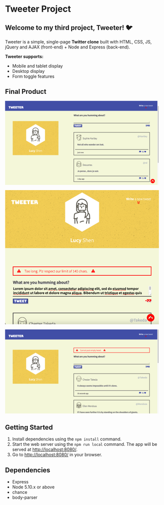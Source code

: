 # Tweeter Project

## Welcome to my third project, **Tweeter!** 🐦

Tweeter is a simple, single-page **Twitter clone** built with HTML, CSS, JS, jQuery and AJAX (front-end) + Node and Express (back-end).

**Tweeter supports:**
- Mobile and tablet display
- Desktop display
- Form toggle features

## Final Product
!["Screenshot of desktop display with tweets"](https://github.com/lucyshen7/tweeter-project/blob/master/docs/desktop-tweets.png)

!["Screenshot of mobile display with long tweet error msg"](https://github.com/lucyshen7/tweeter-project/blob/master/docs/mobile-display-error.png)

!["Screenshot of empty tweet error msg"](https://github.com/lucyshen7/tweeter-project/blob/master/docs/empty-tweet-error.png)

## Getting Started

1. Install dependencies using the `npm install` command.
2. Start the web server using the `npm run local` command. The app will be served at <http://localhost:8080/>.
3. Go to <http://localhost:8080/> in your browser.

## Dependencies

- Express
- Node 5.10.x or above
- chance
- body-parser
